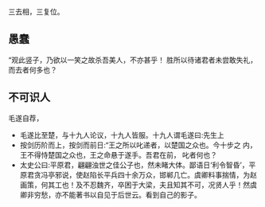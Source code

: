 三去相，三复位。
## 愚蠢
“观此竖子，乃欲以一笑之故杀吾美人，不亦甚乎！
胜所以待诸君者未尝敢失礼，而去者何多也？
## 不可识人
毛遂自荐，
- 毛遂比至楚，与十九人论议，十九人皆服。十九人谓毛遂曰:先生上
- 按剑历阶而上，按剑而前日:“王之所以叱递者，以楚国之众也。今十步之
内，王不得恃楚国之众也，王之命悬于遂手。吾君在前， 叱者何也？
 - 太史公曰:平原君，翩翩浊世之佳公子也，然未睹大体。鄙语日‘利令智昏’，平原君贪冯亭邪说，使赵陷长平兵四十余万众，邯郸几亡。虞卿料事揣情，为赵画策，何其工也！及不忍魏齐，卒困于大梁，夫且知其不可，况贤人乎！然虞卿非穷愁，亦不能著书以自见于后世云。看到自己的影子。